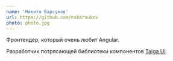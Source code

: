 ```yaml
---
name: 'Никита Барсуков'
url: https://github.com/nsbarsukov
photo: photo.jpg
---
```


Фронтендер, который очень любит Angular.

Разработчик потрясающей библиотеки компонентов [Taiga UI](https://taiga-ui.dev).
